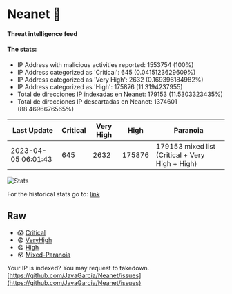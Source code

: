 # Neanet :hocho:
#### Threat intelligence feed
#### The stats:

- IP Address with malicious activities reported: 1553754 (100%)
- IP Address categorized as 'Critical':  645 (0.0415123629609%)
- IP Address categorized as 'Very High':  2632 (0.169396184982%)
- IP Address categorized as 'High':  175876 (11.3194237955)
- Total de direcciones IP indexadas en Neanet:  179153 (11.5303323435%)
- Total de direcciones IP descartadas en Neanet:  1374601 (88.4696676565%)

| Last Update | Critical | Very High | High | Paranoia |
| --- | --- | --- | --- | --- |
| 2023-04-05 06:01:43 | 645 | 2632 | 175876 | 179153 mixed list (Critical + Very High + High)|

![Stats](https://docs.google.com/spreadsheets/d/e/2PACX-1vSnaNMIXVabIpDJjufMlzH7poXnshF3mgd8Is1g9ytUEzVsP5my4Trn8f-xkoLLQ38xpL3HtmUexLo6/pubchart?oid=501124687&format=image)

For the historical stats go to: [link](/stats.csv)
## Raw
- :scream: [Critical](https://raw.githubusercontent.com/JavaGarcia/Neanet/master/blacklists/neanet_critical.txt)
- :fearful: [VeryHigh](https://raw.githubusercontent.com/JavaGarcia/Neanet/master/blacklists/neanet_veryHigh.txtt)
- :frowning: [High](https://raw.githubusercontent.com/JavaGarcia/Neanet/master/blacklists/neanet_high.txt)
- :dizzy_face: [Mixed-Paranoia](https://raw.githubusercontent.com/JavaGarcia/Neanet/master/blacklists/neanet_all.txt)


Your IP is indexed? You may request to takedown. [https://github.com/JavaGarcia/Neanet/issues](https://github.com/JavaGarcia/Neanet/issues)





























































































































































































































































































































































































































































































































































































































































































































































































































































































































































































































































































































































































































































































































































































































































































































































































































































































































































































































































































































































































































































































































































































































































































































































































































































































































































































































































































































































































































































































































































































































































































































































































































































































































































































































































































































































































































































































































































































































































































































































































































































































































































































































































































































































































































































































































































































































































































































































































































































































































































































































































































































































































































































































































































































































































































































































































































































































































































































































































































































































































































































































































































































































































































































































































































































































































































































































































































































































































































































































































































































































































































































































































































































































































































































































































































































































































































































































































































































































































































































































































































































































































































































































































































































































































































































































































































































































































































































































































































































































































































































































































































































































































































































































































































































































































































































































































































































































































































































































































































































































































































































































































































































































































































































































































































































































































































































